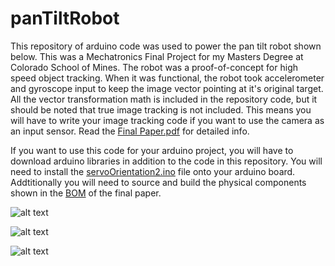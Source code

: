 # panTiltRobot
This repository of arduino code was used to power the pan tilt robot shown below.
This was a Mechatronics Final Project for my Masters Degree at Colorado School of Mines.
The robot was a proof-of-concept for high speed object tracking.
When it was functional, the robot took accelerometer and gyroscope input to keep the image vector pointing at it's original target. All the vector transformation math is included in the repository code, but it should be noted that true image tracking is not included. This means you will have to write your image tracking code if you want to use the camera as an input sensor.
Read the [Final Paper.pdf](https://github.com/RamonJustisOrtega/panTiltRobot/blob/main/Final%20Paper.pdf) for detailed info.

If you want to use this code for your arduino project, you will have to download arduino libraries in addition to the code in this repository. You will need to install the [servoOrientation2.ino](https://github.com/RamonJustisOrtega/panTiltRobot/blob/main/servoOrientation2/servoOrientation2.ino) file onto your arduino board. Addtitionally you will need to source and build the physical components shown in the [BOM](https://github.com/RamonJustisOrtega/panTiltRobot/blob/main/BOM.png) of the final paper.

![alt text](https://github.com/RamonJustisOrtega/panTiltRobot/blob/main/Robot%20Render%20and%20Component%20Label.png)

![alt text](https://github.com/RamonJustisOrtega/panTiltRobot/blob/main/Wiring%20Diagram.png)

![alt text](https://github.com/RamonJustisOrtega/panTiltRobot/blob/main/BOM.png)
